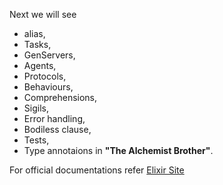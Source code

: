 Next we will see 
- alias, 
- Tasks, 
- GenServers, 
- Agents, 
- Protocols, 
- Behaviours,
- Comprehensions,
- Sigils,
- Error handling,
- Bodiless clause,
- Tests,
- Type annotaions in **"The Alchemist Brother"**.  

For official documentations refer [Elixir Site](https://elixir-lang.org/getting-started/introduction.html)
